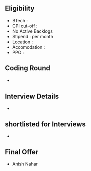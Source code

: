 ## Eligibility
- BTech : 
- CPI cut-off : 
- No Active Backlogs
- Stipend :  per month
- Location : 
- Accomodation : 
- PPO : 

## Coding Round
- 

## Interview Details
- 

## shortlisted for Interviews
- 

## Final Offer
- Anish Nahar
